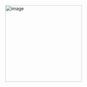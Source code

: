 <img width="242" alt="image" src="https://github.com/user-attachments/assets/6f9b54ba-4728-48ea-9803-943e4288e703">

